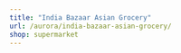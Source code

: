 ```yaml
---
title: "India Bazaar Asian Grocery"
url: /aurora/india-bazaar-asian-grocery/
shop: supermarket
---
```

